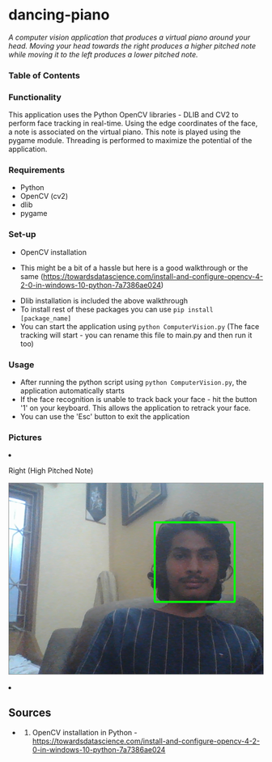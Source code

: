 # dancing-piano
*A computer vision application that produces a virtual piano around your head. Moving your head towards the right produces a higher pitched note while moving it to the left produces a lower pitched note.*

### Table of Contents

### Functionality 
This application uses the Python OpenCV libraries - DLIB and CV2 to perform face tracking in real-time. Using the edge coordinates of the face, a note is associated on the virtual piano. This note is played using the pygame module. Threading is performed to maximize the potential of the application. 


### Requirements
* Python 
* OpenCV (cv2)
* dlib
* pygame 

### Set-up
* OpenCV installation 
- This might be a bit of a hassle but here is a good walkthrough or the same (https://towardsdatascience.com/install-and-configure-opencv-4-2-0-in-windows-10-python-7a7386ae024)  

* Dlib installation is included the above walkthrough 
* To install rest of these packages you can use `pip install [package_name]`
* You can start the application using `python ComputerVision.py` (The face tracking will start - you can rename this file to main.py and then run it too)

### Usage 
* After running the python script using `python ComputerVision.py`, the application automatically starts
* If the face recognition is unable to track back your face - hit the button '1' on your keyboard. This allows the application to retrack your face. 
* You can use the 'Esc' button to exit the application  

### Pictures 
<li>
<p>Right (High Pitched Note)<p/>
<img src="images/right.png"><img/>
<li/>

## Sources
* 1) OpenCV installation in Python - https://towardsdatascience.com/install-and-configure-opencv-4-2-0-in-windows-10-python-7a7386ae024

